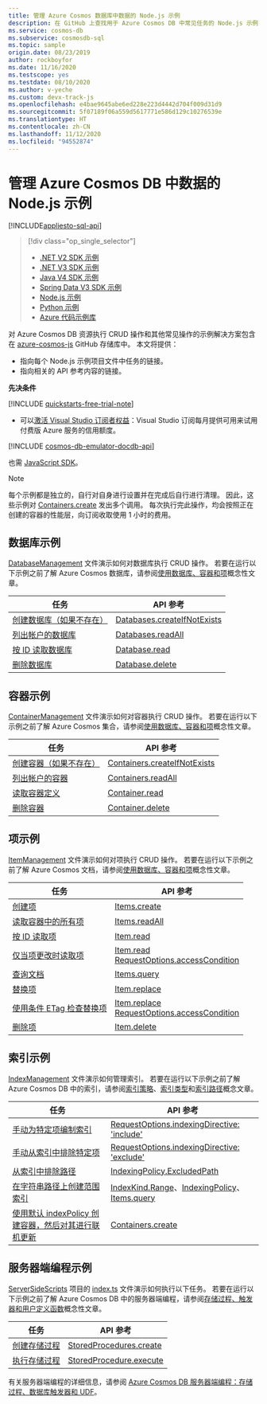 ```yaml
---
title: 管理 Azure Cosmos 数据库中数据的 Node.js 示例
description: 在 GitHub 上查找用于 Azure Cosmos DB 中常见任务的 Node.js 示例，包括 CRUD 操作。
ms.service: cosmos-db
ms.subservice: cosmosdb-sql
ms.topic: sample
origin.date: 08/23/2019
author: rockboyfor
ms.date: 11/16/2020
ms.testscope: yes
ms.testdate: 08/10/2020
ms.author: v-yeche
ms.custom: devx-track-js
ms.openlocfilehash: e4bae9645abe6ed228e223d4442d704f009d31d9
ms.sourcegitcommit: 5f07189f06a559d5617771e586d129c10276539e
ms.translationtype: HT
ms.contentlocale: zh-CN
ms.lasthandoff: 11/12/2020
ms.locfileid: "94552874"
---
```

# <a name="nodejs-examples-to-manage-data-in-azure-cosmos-db"></a>管理 Azure Cosmos DB 中数据的 Node.js 示例
[!INCLUDE[appliesto-sql-api](includes/appliesto-sql-api.md)]

> [!div class="op_single_selector"]
> * [.NET V2 SDK 示例](sql-api-dotnet-samples.md)
> * [.NET V3 SDK 示例](sql-api-dotnet-v3sdk-samples.md)
> * [Java V4 SDK 示例](sql-api-java-sdk-samples.md)
> * [Spring Data V3 SDK 示例](sql-api-spring-data-sdk-samples.md)
> * [Node.js 示例](sql-api-nodejs-samples.md)
> * [Python 示例](sql-api-python-samples.md)
> * [Azure 代码示例库](https://azure.microsoft.com/resources/samples/?sort=0&service=cosmos-db)
> 
> 

对 Azure Cosmos DB 资源执行 CRUD 操作和其他常见操作的示例解决方案包含在 [azure-cosmos-js](https://github.com/Azure/azure-cosmos-js/tree/master/samples) GitHub 存储库中。 本文将提供：

* 指向每个 Node.js 示例项目文件中任务的链接。
* 指向相关的 API 参考内容的链接。

**先决条件**

[!INCLUDE [quickstarts-free-trial-note](../../includes/quickstarts-free-trial-note.md)]

- 可以[激活 Visual Studio 订阅者权益](https://www.azure.cn/offers/ms-mc-arz-msdn/)：Visual Studio 订阅每月提供可用来试用付费版 Azure 服务的信用额度。

[!INCLUDE [cosmos-db-emulator-docdb-api](../../includes/cosmos-db-emulator-docdb-api.md)]

也需 [JavaScript SDK](sql-api-sdk-node.md)。

   > [!NOTE]
   > 每个示例都是独立的，自行对自身进行设置并在完成后自行进行清理。 因此，这些示例对 [Containers.create](https://docs.microsoft.com/javascript/api/%40azure/cosmos/containers?preserve-view=true&view=azure-node-latest) 发出多个调用。 每次执行完此操作，均会按照正在创建的容器的性能层，向订阅收取使用 1 小时的费用。
   > 
   > 

## <a name="database-examples"></a>数据库示例

[DatabaseManagement](https://github.com/Azure/azure-cosmos-js/blob/master/samples/DatabaseManagement.ts) 文件演示如何对数据库执行 CRUD 操作。 若要在运行以下示例之前了解 Azure Cosmos 数据库，请参阅[使用数据库、容器和项](account-databases-containers-items.md)概念性文章。 

| 任务 | API 参考 |
| --- | --- |
| [创建数据库（如果不存在）](https://github.com/Azure/azure-cosmos-js/blob/master/samples/DatabaseManagement.ts#L12-L14) |[Databases.createIfNotExists](https://docs.microsoft.com/javascript/api/@azure/cosmos/databases?view=azure-node-latest&preserve-view=true#createifnotexists-databaserequest--requestoptions-) |
| [列出帐户的数据库](https://github.com/Azure/azure-cosmos-js/blob/master/samples/DatabaseManagement.ts#L16-L18) |[Databases.readAll](https://docs.microsoft.com/javascript/api/@azure/cosmos/databases?view=azure-node-latest&preserve-view=true#readall-feedoptions-) |
| [按 ID 读取数据库](https://github.com/Azure/azure-cosmos-js/blob/master/samples/DatabaseManagement.ts#L20-L29) |[Database.read](https://docs.microsoft.com/javascript/api/@azure/cosmos/database?view=azure-node-latest&preserve-view=true#read-requestoptions-) |
| [删除数据库](https://github.com/Azure/azure-cosmos-js/blob/master/samples/DatabaseManagement.ts#L31-L32) |[Database.delete](https://docs.microsoft.com/javascript/api/@azure/cosmos/database?view=azure-node-latest&preserve-view=true#delete-requestoptions-) |

## <a name="container-examples"></a>容器示例

[ContainerManagement](https://github.com/Azure/azure-cosmos-js/blob/master/samples/ContainerManagement.ts) 文件演示如何对容器执行 CRUD 操作。 若要在运行以下示例之前了解 Azure Cosmos 集合，请参阅[使用数据库、容器和项](account-databases-containers-items.md)概念性文章。 

| 任务 | API 参考 |
| --- | --- |
| [创建容器（如果不存在）](https://github.com/Azure/azure-cosmos-js/blob/master/samples/ContainerManagement.ts#L14-L15) |[Containers.createIfNotExists](https://docs.microsoft.com/javascript/api/@azure/cosmos/containers?view=azure-node-latest&preserve-view=true#createifnotexists-containerrequest--requestoptions-) |
| [列出帐户的容器](https://github.com/Azure/azure-cosmos-js/blob/master/samples/ContainerManagement.ts#L17-L21) |[Containers.readAll](https://docs.microsoft.com/javascript/api/@azure/cosmos/containers?view=azure-node-latest&preserve-view=true#readall-feedoptions-) |
| [读取容器定义](https://github.com/Azure/azure-cosmos-js/blob/master/samples/ContainerManagement.ts#L23-L26) |[Container.read](https://docs.microsoft.com/javascript/api/@azure/cosmos/container?view=azure-node-latest&preserve-view=true#read-requestoptions-) |
| [删除容器](https://github.com/Azure/azure-cosmos-js/blob/master/samples/ContainerManagement.ts#L28-L30) |[Container.delete](https://docs.microsoft.com/javascript/api/@azure/cosmos/container?view=azure-node-latest&preserve-view=true#delete-requestoptions-) |

## <a name="item-examples"></a>项示例

[ItemManagement](https://github.com/Azure/azure-cosmos-js/blob/master/samples/ItemManagement.ts) 文件演示如何对项执行 CRUD 操作。 若要在运行以下示例之前了解 Azure Cosmos 文档，请参阅[使用数据库、容器和项](account-databases-containers-items.md)概念性文章。 

| 任务 | API 参考 |
| --- | --- |
| [创建项](https://github.com/Azure/azure-cosmos-js/blob/master/samples/ItemManagement.ts#L18-L21) |[Items.create](https://docs.microsoft.com/javascript/api/@azure/cosmos/items?view=azure-node-latest&preserve-view=true#create-t--requestoptions-) |
| [读取容器中的所有项](https://github.com/Azure/azure-cosmos-js/blob/master/samples/ItemManagement.ts#L23-L28) |[Items.readAll](https://docs.microsoft.com/javascript/api/@azure/cosmos/items?view=azure-node-latest&preserve-view=true#readall-feedoptions-) |
| [按 ID 读取项](https://github.com/Azure/azure-cosmos-js/blob/master/samples/ItemManagement.ts#L30-L33) |[Item.read](https://docs.microsoft.com/javascript/api/@azure/cosmos/item?view=azure-node-latest&preserve-view=true#read-requestoptions-) |
| [仅当项更改时读取项](https://github.com/Azure/azure-cosmos-js/blob/master/samples/ItemManagement.ts#L45-L56) |[Item.read](https://docs.microsoft.com/javascript/api/%40azure/cosmos/item?preserve-view=true&view=azure-node-latest)<br/>[RequestOptions.accessCondition](https://docs.microsoft.com/javascript/api/%40azure/cosmos/requestoptions?preserve-view=true&view=azure-node-latest#accesscondition) |
| [查询文档](https://github.com/Azure/azure-cosmos-js/blob/master/samples/ItemManagement.ts#L58-L79) |[Items.query](https://docs.microsoft.com/javascript/api/%40azure/cosmos/items?preserve-view=true&view=azure-node-latest) |
| [替换项](https://github.com/Azure/azure-cosmos-js/blob/master/samples/ItemManagement.ts#L81-L96) |[Item.replace](https://docs.microsoft.com/javascript/api/%40azure/cosmos/item?preserve-view=true&view=azure-node-latest) |
| [使用条件 ETag 检查替换项](https://github.com/Azure/azure-cosmos-js/blob/master/samples/ItemManagement.ts#L98-L135) |[Item.replace](https://docs.microsoft.com/javascript/api/%40azure/cosmos/item?preserve-view=true&view=azure-node-latest)<br/>[RequestOptions.accessCondition](https://docs.microsoft.com/javascript/api/%40azure/cosmos/requestoptions?preserve-view=true&view=azure-node-latest#accesscondition) |
| [删除项](https://github.com/Azure/azure-cosmos-js/blob/master/samples/ItemManagement.ts#L137-L140) |[Item.delete](https://docs.microsoft.com/javascript/api/%40azure/cosmos/item?preserve-view=true&view=azure-node-latest) |

## <a name="indexing-examples"></a>索引示例

[IndexManagement](https://github.com/Azure/azure-cosmos-js/blob/master/samples/IndexManagement.ts) 文件演示如何管理索引。 若要在运行以下示例之前了解 Azure Cosmos DB 中的索引，请参阅[索引策略](index-policy.md)、[索引类型](index-overview.md#index-kinds)和[索引路径](index-policy.md#include-exclude-paths)概念文章。 

| 任务 | API 参考 |
| --- | --- |
| [手动为特定项编制索引](https://github.com/Azure/azure-cosmos-js/blob/master/samples/IndexManagement.ts#L52-L75) |[RequestOptions.indexingDirective: 'include'](https://docs.microsoft.com/javascript/api/%40azure/cosmos/requestoptions?preserve-view=true&view=azure-node-latest#indexingdirective) |
| [手动从索引中排除特定项](https://github.com/Azure/azure-cosmos-js/blob/master/samples/IndexManagement.ts#L17-L29) |[RequestOptions.indexingDirective: 'exclude'](https://docs.microsoft.com/javascript/api/%40azure/cosmos/requestoptions?preserve-view=true&view=azure-node-latest#indexingdirective) |
| [从索引中排除路径](https://github.com/Azure/azure-cosmos-js/blob/master/samples/IndexManagement.ts#L142-L167) |[IndexingPolicy.ExcludedPath](https://docs.microsoft.com/javascript/api/%40azure/cosmos/indexingpolicy?preserve-view=true&view=azure-node-latest#excludedpaths) |
| [在字符串路径上创建范围索引](https://github.com/Azure/azure-cosmos-js/blob/master/samples/IndexManagement.ts#L87-L112) |[IndexKind.Range](https://docs.microsoft.com/javascript/api/%40azure/cosmos/indexkind?preserve-view=true&view=azure-node-latest)、[IndexingPolicy](https://docs.microsoft.com/javascript/api/%40azure/cosmos/indexingpolicy?preserve-view=true&view=azure-node-latest)、[Items.query](https://docs.microsoft.com/javascript/api/%40azure/cosmos/items?preserve-view=true&view=azure-node-latest) |
| [使用默认 indexPolicy 创建容器，然后对其进行联机更新](https://github.com/Azure/azure-cosmos-js/blob/master/samples/IndexManagement.ts#L13-L15) |[Containers.create](https://docs.microsoft.com/javascript/api/%40azure/cosmos/containers?preserve-view=true&view=azure-node-latest)

## <a name="server-side-programming-examples"></a>服务器端编程示例

[ServerSideScripts](https://github.com/Azure/azure-cosmos-js/tree/master/samples/ServerSideScripts) 项目的 [index.ts](https://github.com/Azure/azure-cosmos-js/blob/master/samples/ServerSideScripts/index.ts) 文件演示如何执行以下任务。 若要在运行以下示例之前了解 Azure Cosmos DB 中的服务器端编程，请参阅[存储过程、触发器和用户定义函数](stored-procedures-triggers-udfs.md)概念性文章。 

| 任务 | API 参考 |
| --- | --- |
| [创建存储过程](https://github.com/Azure/azure-cosmos-js/blob/master/samples/ServerSideScripts/upsert.js) |[StoredProcedures.create](https://docs.microsoft.com/javascript/api/%40azure/cosmos/storedprocedures?preserve-view=true&view=azure-node-latest) |
| [执行存储过程](https://github.com/Azure/azure-cosmos-js/blob/master/samples/ServerSideScripts/index.ts) |[StoredProcedure.execute](https://docs.microsoft.com/javascript/api/%40azure/cosmos/storedprocedure?preserve-view=true&view=azure-node-latest) |

有关服务器端编程的详细信息，请参阅 [Azure Cosmos DB 服务器端编程：存储过程、数据库触发器和 UDF](stored-procedures-triggers-udfs.md)。

<!-- Update_Description: update meta properties, wording update, update link -->